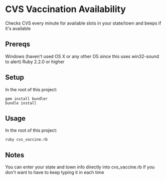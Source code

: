 # CVS Vaccination Availability
Checks CVS every minute for available slots in your state/town and beeps if it's available

## Prereqs

Windows (haven't used OS X or any other OS since this uses win32-sound to alert)
Ruby 2.2.0 or higher

## Setup

In the root of this project:
```
gem install bundler
bundle install
```

## Usage

In the root of this project:
```
ruby cvs_vaccine.rb
```

## Notes

You can enter your state and town info directly into cvs_vaccine.rb if you don't want to have to keep typing it in each time
